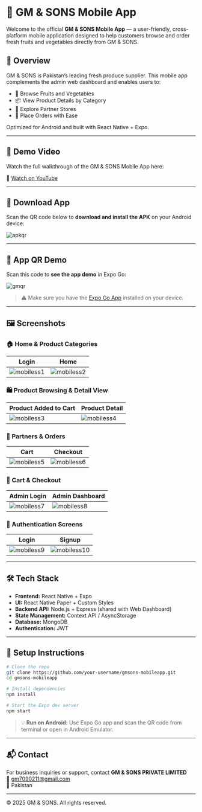 
# 📱 GM & SONS Mobile App

Welcome to the official **GM & SONS Mobile App** — a user-friendly, cross-platform mobile application designed to help customers browse and order fresh fruits and vegetables directly from GM & SONS.

## 🚀 Overview

GM & SONS is Pakistan’s leading fresh produce supplier. This mobile app complements the admin web dashboard and enables users to:

- 🛒 Browse Fruits and Vegetables
- 📦 View Product Details by Category
- 🤝 Explore Partner Stores
- 📱 Place Orders with Ease

Optimized for Android and built with React Native + Expo.

---

## 🎥 Demo Video

Watch the full walkthrough of the GM & SONS Mobile App here:

🔗 [Watch on YouTube](https://youtube.com/shorts/CtViVGoRYuw?feature=share)

---

## 📲 Download App

Scan the QR code below to **download and install the APK** on your Android device:

![apkqr](apkqr.png)

---

## 📱 App QR Demo

Scan this code to **see the app demo** in Expo Go:

![gmqr](gmqr.png)

> ⚠️ Make sure you have the [Expo Go App](https://expo.dev/client) installed on your device.

---

## 🖼️ Screenshots

### 🏠 Home & Product Categories

| Login | Home |
|------|------------|
| ![mobiless1](mobiless1.png) | ![mobiless2](mobiless2.png) |

### 🛍️ Product Browsing & Detail View

| Product Added to Cart | Product Detail |
|--------------|----------------|
| ![mobiless3](mobiless4.png) | ![mobiless4](mobiless3.png) |

### 👤 Partners & Orders

| Cart | Checkout |
|----------|-----------|
| ![mobiless5](mobiless5.png) | ![mobiless6](mobiless6.png) |

### 🧾 Cart & Checkout

| Admin Login | Admin Dashboard |
|------|----------|
| ![mobiless7](mobiless7.png) | ![mobiless8](mobiless8.png) |

### 🔐 Authentication Screens

| Login | Signup |
|--------|--------|
| ![mobiless9](mobiless9.png) | ![mobiless10](mobiless10.png) |

---

## 🛠️ Tech Stack

- **Frontend:** React Native + Expo
- **UI:** React Native Paper + Custom Styles
- **Backend API:** Node.js + Express (shared with Web Dashboard)
- **State Management:** Context API / AsyncStorage
- **Database:** MongoDB
- **Authentication:** JWT

---

## 📁 Setup Instructions

```bash
# Clone the repo
git clone https://github.com/your-username/gmsons-mobileapp.git
cd gmsons-mobileapp

# Install dependencies
npm install

# Start the Expo dev server
npm start
```

> 💡 **Run on Android:** Use Expo Go app and scan the QR code from terminal or open in Android Emulator.

---

## 📬 Contact

For business inquiries or support, contact **GM & SONS PRIVATE LIMITED**  
📧 gm7090211@gmail.com  
📍 Pakistan

---

© 2025 GM & SONS. All rights reserved.
